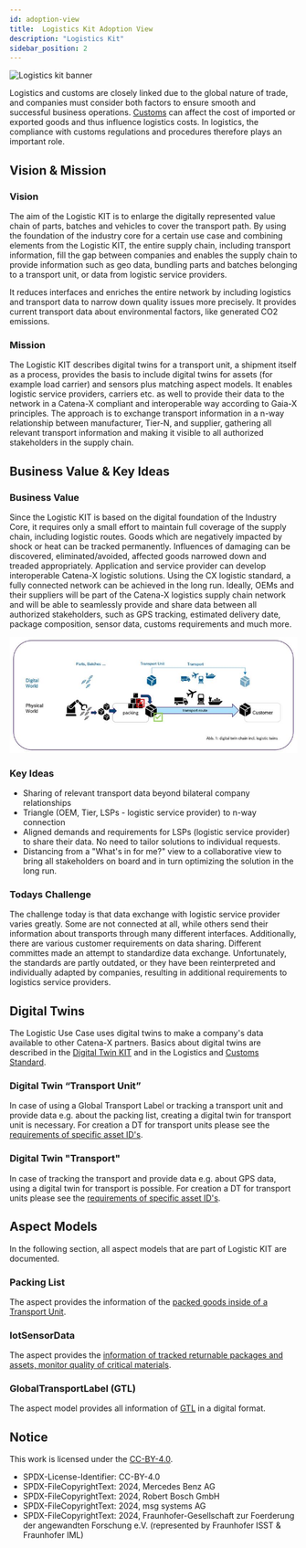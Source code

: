 ```yaml
---
id: adoption-view
title:  Logistics Kit Adoption View
description: "Logistics Kit"
sidebar_position: 2
---
```


![Logistics kit banner](@site/static/img/kits/logistics/logistics-kit-logo.drawio.svg)

Logistics and customs are closely linked due to the global nature of trade, and companies must consider both factors to ensure smooth and successful business operations. [Customs](./customs/page_adoption-view-customs.md) can affect the cost of imported or exported goods and thus influence logistics costs. In logistics, the compliance with customs regulations and procedures therefore plays an important role.

## Vision & Mission

### Vision

The aim of the Logistic KIT is to enlarge the digitally represented value chain of parts, batches and vehicles to cover the transport path. By using the foundation of the industry core for a certain use case and combining elements from the Logistic KIT, the entire supply chain, including transport information, fill the gap between companies and enables the supply chain to provide information such as geo data, bundling parts and batches belonging to a transport unit, or data from logistic service providers.

It reduces interfaces and enriches the entire network by including logistics and transport data to narrow down quality issues more precisely. It provides current transport data about environmental factors, like generated CO2 emissions.

### Mission

The Logistic KIT describes digital twins for a transport unit, a shipment itself as a process, provides the basis to include digital twins for assets (for example load carrier) and sensors plus matching aspect models. It enables logistic service providers, carriers etc. as well to provide their data to the network in a Catena-X compliant and interoperable way according to Gaia-X principles.
The approach is to exchange transport information in a n-way relationship between manufacturer, Tier-N, and supplier, gathering all relevant transport information and making it visible to all authorized stakeholders in the supply chain.

## Business Value & Key Ideas

### Business Value

Since the Logistic KIT is based on the digital foundation of the Industry Core, it requires only a small effort to maintain full coverage of the supply chain, including logistic routes. Goods which are negatively impacted by shock or heat can be tracked permanently. Influences of damaging can be discovered, eliminated/avoided, affected goods narrowed down and treaded appropriately.
Application and service provider can develop interoperable Catena-X logistic solutions.
Using the CX logistic standard, a fully connected network can be achieved in the long run. Ideally, OEMs and their suppliers will be part of the Catena-X logistics supply chain network and will be able to seamlessly provide and share data between all authorized stakeholders, such as GPS tracking, estimated delivery date, package composition, sensor data, customs requirements and much more.

![Logistic Twins](./assets/LogisticTwins.png)

### Key Ideas

- Sharing of relevant transport data beyond bilateral company relationships
- Triangle (OEM, Tier, LSPs - logistic service provider) to n-way connection
- Aligned demands and requirements for LSPs (logistic service provider) to share their data. No need to tailor solutions to individual requests.
- Distancing from a "What's in for me?" view to a collaborative view to bring all stakeholders on board and in turn optimizing the solution in the long run.

### Todays Challenge

The challenge today is that data exchange with logistic service provider varies greatly. Some are not connected at all, while others send their information about transports through many different interfaces. Additionally, there are various customer requirements on data sharing. Different committes made an attempt to standardize data exchange. Unfortunately, the standards are partly outdated, or they have been reinterpreted and individually adapted by companies, resulting in additional requirements to logistics service providers.

## Digital Twins

The Logistic Use Case uses digital twins to make a company's data available to other Catena-X partners. Basics about digital twins are described in the [Digital Twin KIT](https://eclipse-tractusx.github.io/docs-kits/category/digital-twin-kit/) and in the Logistics and [Customs Standard](https://github.com/catenax-eV/product-standardization-prod/blob/main/standards/CX-0150-UseCaseLogistics/CX-0150-UseCaseLogistics.md).

### Digital Twin “Transport Unit”

In case of using a Global Transport Label or tracking a transport unit and provide data e.g. about the packing list, creating a digital twin for transport unit is necessary. For creation a DT for transport units please see the [requirements of specific asset ID's](https://github.com/catenax-eV/product-standardization-prod/blob/main/standards/CX-0150-UseCaseLogistics/CX-0150-UseCaseLogistics.md#23-special-digital-twins-for-logistics-and-specific-asset-ids).

### Digital Twin "Transport"

In case of tracking the transport and provide data e.g. about GPS data, using a digital twin for transport is possible. For creation a DT for transport units please see the [requirements of specific asset ID's](https://github.com/catenax-eV/product-standardization-prod/blob/main/standards/CX-0150-UseCaseLogistics/CX-0150-UseCaseLogistics.md#23-special-digital-twins-for-logistics-and-specific-asset-ids).

## Aspect Models

In the following section, all aspect models that are part of Logistic KIT are documented.

### Packing List

The aspect provides the information of the [packed goods inside of a Transport Unit](https://github.com/eclipse-tractusx/sldt-semantic-models/blob/main/io.catenax.packing_list/1.0.0/PackingList.ttl).

### IotSensorData

The aspect provides the [information of tracked returnable packages and assets, monitor quality of critical materials](https://github.com/eclipse-tractusx/sldt-semantic-models/blob/main/io.catenax.iot_sensor_data/2.0.0/IotSensorData.ttl).

### GlobalTransportLabel (GTL)

The aspect model provides all information of [GTL](https://github.com/eclipse-tractusx/sldt-semantic-models/blob/main/io.catenax.global_transport_label/1.0.0/GlobalTransportLabel.ttl) in a digital format.

## Notice

This work is licensed under the [CC-BY-4.0](https://creativecommons.org/licenses/by/4.0/legalcode).

- SPDX-License-Identifier: CC-BY-4.0
- SPDX-FileCopyrightText: 2024, Mercedes Benz AG
- SPDX-FileCopyrightText: 2024, Robert Bosch GmbH
- SPDX-FileCopyrightText: 2024, msg systems AG
- SPDX-FileCopyrightText: 2024, Fraunhofer-Gesellschaft zur Foerderung der angewandten Forschung e.V. (represented by Fraunhofer ISST & Fraunhofer IML)
